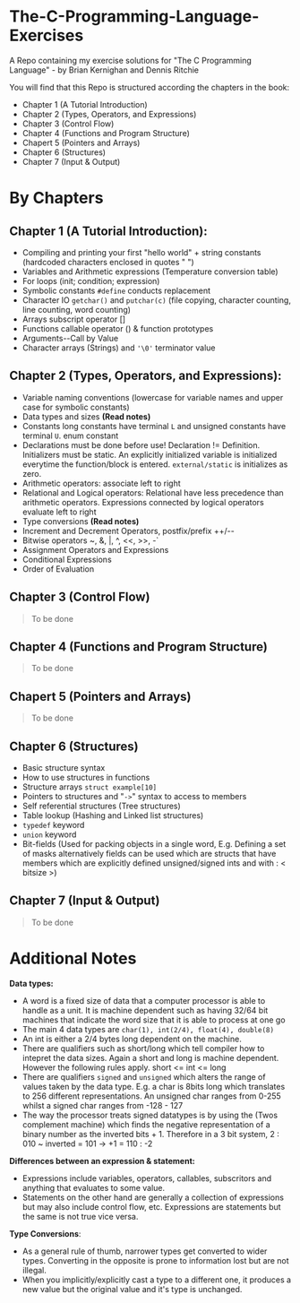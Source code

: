 # The-C-Programming-Language-Exercises
A Repo containing my exercise solutions for "The C Programming Language" - by Brian Kernighan and Dennis Ritchie

You will find that this Repo is structured according the chapters in the book:
 - Chapter 1 (A Tutorial Introduction)
 - Chapter 2 (Types, Operators, and Expressions)
 - Chapter 3 (Control Flow)
 - Chapter 4 (Functions and Program Structure)
 - Chapert 5 (Pointers and Arrays)
 - Chapter 6 (Structures)
 - Chapter 7 (Input & Output)

# By Chapters
## Chapter 1 (A Tutorial Introduction):
- Compiling and printing your first "hello world" + string constants (hardcoded characters enclosed in quotes " ")
- Variables and Arithmetic expressions (Temperature conversion table)
- For loops (init; condition; expression)
- Symbolic constants `#define` conducts replacement
- Character IO `getchar()` and `putchar(c)` (file copying, character counting, line counting, word counting)
- Arrays subscript operator []
- Functions callable operator () & function prototypes
- Arguments--Call by Value
- Character arrays (Strings) and `'\0'` terminator value

## Chapter 2 (Types, Operators, and Expressions):
- Variable naming conventions (lowercase for variable names and upper case for symbolic constants)
- Data types and sizes __(Read notes)__
- Constants long constants have terminal `L` and unsigned constants have terminal `U`. enum constant
- Declarations must be done before use! Declaration != Definition. Initializers must be static. An explicitly initialized variable is initialized everytime the function/block is entered. `external/static` is initializes as zero.
- Arithmetic operators: associate left to right
- Relational and Logical operators: Relational have less precedence than arithmetic operators. Expressions connected by logical operators evaluate left to right
- Type conversions __(Read notes)__
- Increment and Decrement Operators, postfix/prefix ++/--
- Bitwise operators ~, &, |, ^, <<, >>, -`
- Assignment Operators and Expressions
- Conditional Expressions
- Order of Evaluation

## Chapter 3 (Control Flow)
> To be done
## Chapter 4 (Functions and Program Structure)
> To be done
## Chapert 5 (Pointers and Arrays)
> To be done
## Chapter 6 (Structures)
- Basic structure syntax
- How to use structures in functions
- Structure arrays `struct example[10]`
- Pointers to structures and "`->`" syntax to access to members
- Self referential structures (Tree structures)
- Table lookup (Hashing and Linked list structures)
- `typedef` keyword
- `union` keyword
- Bit-fields (Used for packing objects in a single word, E.g. Defining a set of masks alternatively fields can be used which are structs that have members which are explicitly defined unsigned/signed ints and with : < bitsize >)
## Chapter 7 (Input & Output)
> To be done

# Additional Notes
**Data types:**
- A word is a fixed size of data that a computer processor is able to handle as a unit. It is machine dependent such as having 32/64 bit machines that indicate the word size that it is able to process at one go
- The main 4 data types are `char(1), int(2/4), float(4), double(8)`
- An int is either a 2/4 bytes long dependent on the machine.
- There are qualifiers such as short/long which tell compiler how to intepret the data sizes. Again a short and long is machine dependent. However the following rules apply. short <= int <= long
- There are qualifiers `signed` and `unsigned` which alters the range of values taken by the data type. E.g. a char is 8bits long which translates to 256 different representations. An unsigned char ranges from 0-255 whilst a signed char ranges from -128 - 127
- The way the processor treats signed datatypes is by using the (Twos complement machine) which finds the negative representation of a binary number as the inverted bits + 1. Therefore in a 3 bit system, 2 : 010 ~ inverted = 101 -> +1 = 110 : -2

**Differences between an expression & statement:**
- Expressions include variables, operators, callables, subscritors and anything that evaluates to some value.
- Statements on the other hand are generally a collection of expressions but may also include control flow, etc. Expressions are statements but the same is not true vice versa.

**Type Conversions**:
- As a general rule of thumb, narrower types get converted to wider types. Converting in the opposite is prone to information lost but are not illegal.
- When you implicitly/explicitly cast a type to a different one, it produces a new value but the original value and it's type is unchanged.
